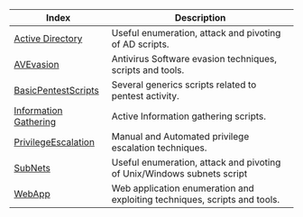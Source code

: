 | Index | Description | 
|---------|-------------|
| [Active Directory](https://github.com/qv1ntv5/OSCP/tree/main/ActiveDirectory) | Useful enumeration, attack and pivoting of AD scripts. |
| [AVEvasion](https://github.com/qv1ntv5/OSCP/tree/main/AVEvasion) | Antivirus Software evasion techniques, scripts and tools. |
| [BasicPentestScripts](https://github.com/qv1ntv5/OSCP/tree/main/BasicPentestScripts) | Several generics scripts related to pentest activity. | 
| [Information Gathering](https://github.com/qv1ntv5/OSCP/tree/main/InformationGathering) | Active Information gathering scripts.|
| [PrivilegeEscalation](https://github.com/qv1ntv5/OSCP/tree/main/PrivilegeEscalation) | Manual and Automated privilege escalation techniques. |
| [SubNets](https://github.com/qv1ntv5/OSCP/tree/main/SubNets) | Useful enumeration, attack and pivoting of Unix/Windows subnets script |
| [WebApp](https://github.com/qv1ntv5/OSCP/tree/main/WebApp) | Web application enumeration and exploiting techniques, scripts and tools. |
